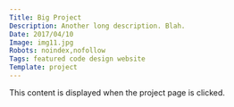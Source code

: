 ```yaml
---
Title: Big Project
Description: Another long description. Blah.
Date: 2017/04/10
Image: img11.jpg
Robots: noindex,nofollow
Tags: featured code design website
Template: project
---
```


This content is displayed when the project page is clicked.